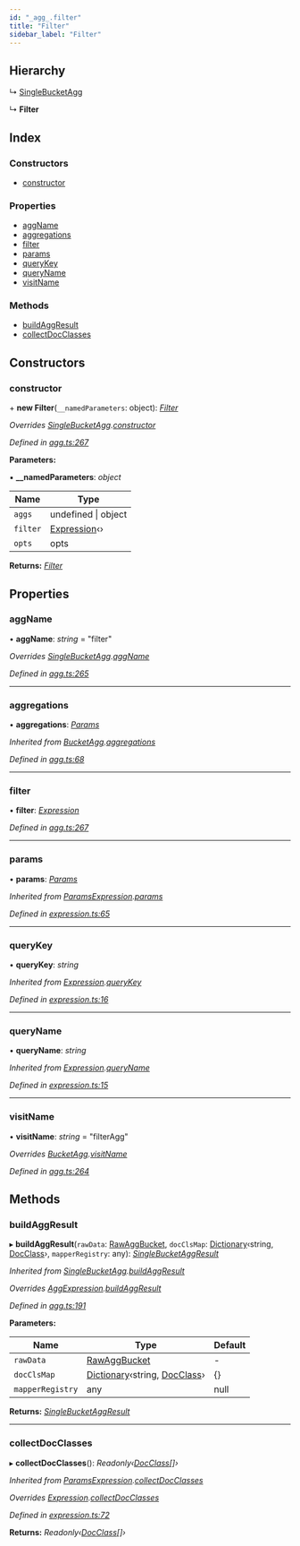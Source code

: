 ```yaml
---
id: "_agg_.filter"
title: "Filter"
sidebar_label: "Filter"
---
```


## Hierarchy

  ↳ [SingleBucketAgg](_agg_.singlebucketagg.md)

  ↳ **Filter**

## Index

### Constructors

* [constructor](_agg_.filter.md#constructor)

### Properties

* [aggName](_agg_.filter.md#aggname)
* [aggregations](_agg_.filter.md#aggregations)
* [filter](_agg_.filter.md#filter)
* [params](_agg_.filter.md#params)
* [queryKey](_agg_.filter.md#querykey)
* [queryName](_agg_.filter.md#queryname)
* [visitName](_agg_.filter.md#visitname)

### Methods

* [buildAggResult](_agg_.filter.md#buildaggresult)
* [collectDocClasses](_agg_.filter.md#collectdocclasses)

## Constructors

###  constructor

\+ **new Filter**(`__namedParameters`: object): *[Filter](_agg_.filter.md)*

*Overrides [SingleBucketAgg](_agg_.singlebucketagg.md).[constructor](_agg_.singlebucketagg.md#constructor)*

*Defined in [agg.ts:267](https://github.com/kindritskyiMax/elasticmagic-js/blob/3a76a7e/src/agg.ts#L267)*

**Parameters:**

▪ **__namedParameters**: *object*

Name | Type |
------ | ------ |
`aggs` | undefined &#124; object |
`filter` | [Expression](_expression_.expression.md)‹› |
`opts` | opts |

**Returns:** *[Filter](_agg_.filter.md)*

## Properties

###  aggName

• **aggName**: *string* = "filter"

*Overrides [SingleBucketAgg](_agg_.singlebucketagg.md).[aggName](_agg_.singlebucketagg.md#aggname)*

*Defined in [agg.ts:265](https://github.com/kindritskyiMax/elasticmagic-js/blob/3a76a7e/src/agg.ts#L265)*

___

###  aggregations

• **aggregations**: *[Params](_expression_.params.md)*

*Inherited from [BucketAgg](_agg_.bucketagg.md).[aggregations](_agg_.bucketagg.md#aggregations)*

*Defined in [agg.ts:68](https://github.com/kindritskyiMax/elasticmagic-js/blob/3a76a7e/src/agg.ts#L68)*

___

###  filter

• **filter**: *[Expression](_expression_.expression.md)*

*Defined in [agg.ts:267](https://github.com/kindritskyiMax/elasticmagic-js/blob/3a76a7e/src/agg.ts#L267)*

___

###  params

• **params**: *[Params](_expression_.params.md)*

*Inherited from [ParamsExpression](_expression_.paramsexpression.md).[params](_expression_.paramsexpression.md#params)*

*Defined in [expression.ts:65](https://github.com/kindritskyiMax/elasticmagic-js/blob/3a76a7e/src/expression.ts#L65)*

___

###  queryKey

• **queryKey**: *string*

*Inherited from [Expression](_expression_.expression.md).[queryKey](_expression_.expression.md#querykey)*

*Defined in [expression.ts:16](https://github.com/kindritskyiMax/elasticmagic-js/blob/3a76a7e/src/expression.ts#L16)*

___

###  queryName

• **queryName**: *string*

*Inherited from [Expression](_expression_.expression.md).[queryName](_expression_.expression.md#queryname)*

*Defined in [expression.ts:15](https://github.com/kindritskyiMax/elasticmagic-js/blob/3a76a7e/src/expression.ts#L15)*

___

###  visitName

• **visitName**: *string* = "filterAgg"

*Overrides [BucketAgg](_agg_.bucketagg.md).[visitName](_agg_.bucketagg.md#visitname)*

*Defined in [agg.ts:264](https://github.com/kindritskyiMax/elasticmagic-js/blob/3a76a7e/src/agg.ts#L264)*

## Methods

###  buildAggResult

▸ **buildAggResult**(`rawData`: [RawAggBucket](../modules/_types_.md#rawaggbucket), `docClsMap`: [Dictionary](../modules/_types_.md#dictionary)‹string, [DocClass](../modules/_document_.md#docclass)›, `mapperRegistry`: any): *[SingleBucketAggResult](_agg_.singlebucketaggresult.md)*

*Inherited from [SingleBucketAgg](_agg_.singlebucketagg.md).[buildAggResult](_agg_.singlebucketagg.md#buildaggresult)*

*Overrides [AggExpression](_agg_.aggexpression.md).[buildAggResult](_agg_.aggexpression.md#buildaggresult)*

*Defined in [agg.ts:191](https://github.com/kindritskyiMax/elasticmagic-js/blob/3a76a7e/src/agg.ts#L191)*

**Parameters:**

Name | Type | Default |
------ | ------ | ------ |
`rawData` | [RawAggBucket](../modules/_types_.md#rawaggbucket) | - |
`docClsMap` | [Dictionary](../modules/_types_.md#dictionary)‹string, [DocClass](../modules/_document_.md#docclass)› |  {} |
`mapperRegistry` | any |  null |

**Returns:** *[SingleBucketAggResult](_agg_.singlebucketaggresult.md)*

___

###  collectDocClasses

▸ **collectDocClasses**(): *Readonly‹[DocClass](../modules/_document_.md#docclass)[]›*

*Inherited from [ParamsExpression](_expression_.paramsexpression.md).[collectDocClasses](_expression_.paramsexpression.md#collectdocclasses)*

*Overrides [Expression](_expression_.expression.md).[collectDocClasses](_expression_.expression.md#collectdocclasses)*

*Defined in [expression.ts:72](https://github.com/kindritskyiMax/elasticmagic-js/blob/3a76a7e/src/expression.ts#L72)*

**Returns:** *Readonly‹[DocClass](../modules/_document_.md#docclass)[]›*
